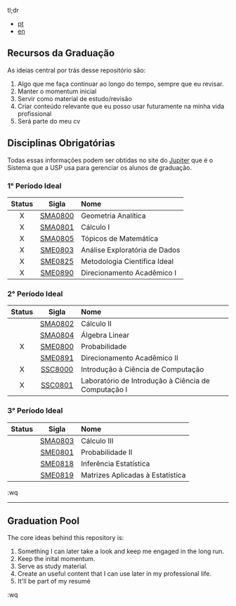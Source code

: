 tl;dr
- [pt](#recursos-da-graduação)
- [en](#graduation-pool)

## Recursos da Graduação
As ideias central por trás desse repositório são:

1. Algo que me faça continuar ao longo do tempo, sempre que eu revisar. 
2. Manter o momentum inicial
3. Servir como material de estudo/revisão
4. Criar conteúdo relevante que eu posso usar futuramente na minha vida
   profissional
5. Será parte do meu cv

## Disciplinas Obrigatórias
Todas essas informações podem ser obtidas no site do [Jupiter](https://uspdigital.usp.br/jupiterweb/listarGradeCurricular?codcg=55&codcur=55070&codhab=4&tipo=N)
que é o Sistema que a USP usa para gerenciar os alunos de graduação.

### 1° Período Ideal
| Status  | Sigla   | Nome |
| :-----: | :-----: | :--- |
|  X      | [SMA0800](https://uspdigital.usp.br/jupiterweb/obterDisciplina?sgldis=SMA0800&codcur=55070&codhab=4) | Geometria Analítica |
|  X      | [SMA0801](https://uspdigital.usp.br/jupiterweb/obterDisciplina?sgldis=SMA0801&codcur=55070&codhab=4) | Cálculo I |
|  X      | [SMA0805](https://uspdigital.usp.br/jupiterweb/obterDisciplina?sgldis=SMA0805&codcur=55070&codhab=4) | Tópicos de Matemática |
|  X      | [SME0803](https://uspdigital.usp.br/jupiterweb/obterDisciplina?sgldis=SME0803&codcur=55070&codhab=4) | Análise Exploratória de Dados |
|  X      | [SME0825](https://uspdigital.usp.br/jupiterweb/obterDisciplina?sgldis=SME0825&codcur=55070&codhab=4) | Metodologia Científica Ideal |
|  X      | [SME0890](https://uspdigital.usp.br/jupiterweb/obterDisciplina?sgldis=SME0890&codcur=55070&codhab=4) | Direcionamento Acadêmico I |


### 2° Período Ideal
| Status  | Sigla   | Nome |
| :-----: | :-----: | :--- |
|         | [SMA0802](https://uspdigital.usp.br/jupiterweb/obterDisciplina?sgldis=SMA0802&codcur=55070&codhab=4) | Cálculo II |
|         | [SMA0804](https://uspdigital.usp.br/jupiterweb/obterDisciplina?sgldis=SMA0804&codcur=55070&codhab=4) | Álgebra Linear |
|  X      | [SME0800](https://uspdigital.usp.br/jupiterweb/obterDisciplina?sgldis=SME0800&codcur=55070&codhab=4) | Probabilidade |
|         | [SME0891](https://uspdigital.usp.br/jupiterweb/obterDisciplina?sgldis=SME0891&codcur=55070&codhab=4) | Direcionamento Acadêmico II |
|  X      | [SSC8000](https://uspdigital.usp.br/jupiterweb/obterDisciplina?sgldis=SSC0800&codcur=55070&codhab=4) | Introdução à Ciência de Computação |
|  X      | [SSC0801](https://uspdigital.usp.br/jupiterweb/obterDisciplina?sgldis=SSC0801&codcur=55070&codhab=4) | Laboratório de Introdução à Ciência de Computação I |


### 3° Período Ideal
| Status  | Sigla   | Nome |
| :-----: | :-----: | :--- |
|         | [SMA0803](https://uspdigital.usp.br/jupiterweb/obterDisciplina?sgldis=SMA0803&codcur=55070&codhab=4) | Cálculo III |
|         | [SME0801](https://uspdigital.usp.br/jupiterweb/obterDisciplina?sgldis=SME0801&codcur=55070&codhab=4) | Probabilidade II |
|         | [SME0818](https://uspdigital.usp.br/jupiterweb/obterDisciplina?sgldis=SME0818&codcur=55070&codhab=4) | Inferência Estatística |
|         | [SME0819](https://uspdigital.usp.br/jupiterweb/obterDisciplina?sgldis=SME0819&codcur=55070&codhab=4) | Matrizes Aplicadas à Estatística |

:wq

------------------------------------------------------------------------------

## Graduation Pool
The core ideas behind this repository is:

1. Something I can later take a look and keep me engaged in the long run.
2. Keep the inital momentum.
3. Serve as study material.
4. Create an useful content that I can use later in my professional life.
5. It'll be part of my resumé

:wq

